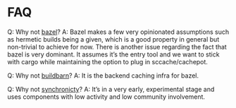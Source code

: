 # FAQ

Q: Why not [bazel][bazel]?
A: Bazel makes a few very opinionated assumptions such as hermetic builds being a given, which is a good property in general but non-trivial to achieve for now. There is another issue regarding the fact that bazel is very dominant. It assumes it’s the entry tool and we want to stick with cargo while maintaining the option to plug in sccache/cachepot.

Q: Why not [buildbarn][buildbarn]?
A: It is the backend caching infra for bazel.

Q: Why not [synchronicty][synchronicty]?
A: It’s in a very early, experimental stage and uses components with low activity and low community involvement.

[bazel]: https://bazel.build
[buildbarn]: https://github.com/buildbarn
[synchronicty]: https://github.com/iqlusioninc/synchronicity
